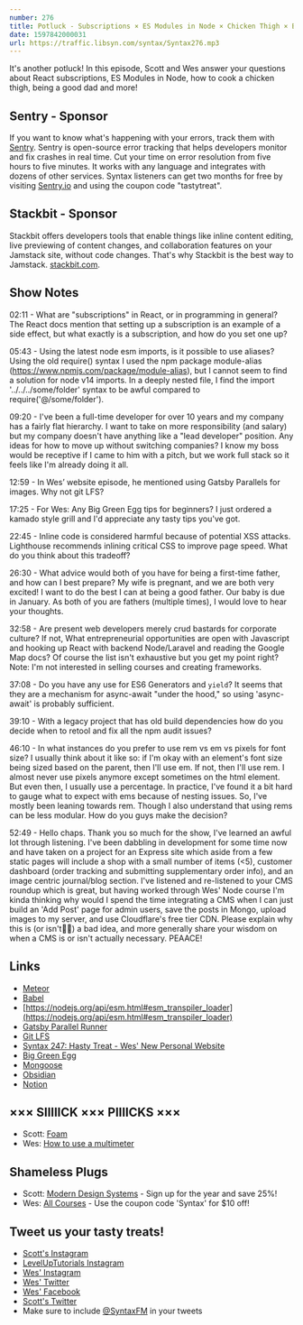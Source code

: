 ```yaml
---
number: 276
title: Potluck - Subscriptions × ES Modules in Node × Chicken Thigh × Being a Good Dad × Refactoring × More!
date: 1597842000031
url: https://traffic.libsyn.com/syntax/Syntax276.mp3
---
```


It's another potluck! In this episode, Scott and Wes answer your questions about React subscriptions, ES Modules in Node, how to cook a chicken thigh, being a good dad and more!

## Sentry - Sponsor
If you want to know what's happening with your errors, track them with [Sentry](https://sentry.io/). Sentry is open-source error tracking that helps developers monitor and fix crashes in real time. Cut your time on error resolution from five hours to five minutes. It works with any language and integrates with dozens of other services. Syntax listeners can get two months for free by visiting [Sentry.io](https://sentry.io/) and using the coupon code "tastytreat".

## Stackbit - Sponsor
Stackbit offers developers tools that enable things like inline content editing, live previewing of content changes, and collaboration features on your Jamstack site, without code changes. That's why
Stackbit is the best way to Jamstack. [stackbit.com](https://www.stackbit.com/).

## Show Notes

02:11 - What are "subscriptions" in React, or in programming in general? The React docs mention that setting up a subscription is an example of a side effect, but what exactly is a subscription, and how do you set one up?	

05:43 - Using the latest node esm imports, is it possible to use aliases? Using the old require() syntax I used the npm package module-alias (https://www.npmjs.com/package/module-alias), but I cannot seem to find a solution for node v14 imports. In a deeply nested file, I find the import '../../../some/folder' syntax to be awful compared to require('@/some/folder').

09:20 - I've been a full-time developer for over 10 years and my company has a fairly flat hierarchy. I want to take on more responsibility (and salary) but my company doesn't have anything like a "lead developer" position. Any ideas for how to move up without switching companies? I know my boss would be receptive if I came to him with a pitch, but we work full stack so it feels like I'm already doing it all.

12:59 - In Wes’ website episode, he mentioned using Gatsby Parallels for images. Why not git LFS?	

17:25 - For Wes: Any Big Green Egg tips for beginners? I just ordered a kamado style grill and I'd appreciate any tasty tips you've got.	

22:45 - Inline code is considered harmful because of potential XSS attacks. Lighthouse recommends inlining critical CSS to improve page speed. What do you think about this tradeoff?

26:30 - What advice would both of you have for being a first-time father, and how can I best prepare? My wife is pregnant, and we are both very excited! I want to do the best I can at being a good father. Our baby is due in January. As both of you are fathers (multiple times), I would love to hear your thoughts.

32:58 - Are present web developers merely crud bastards for corporate culture? If not, What entrepreneurial opportunities are open with Javascript and hooking up React with backend Node/Laravel and reading the Google Map docs? Of course the list isn't exhaustive but you get my point right? Note: I'm not interested in selling courses and creating frameworks.

37:08 - Do you have any use for ES6 Generators and `yield`? It seems that they are a mechanism for async-await "under the hood," so using 'async-await' is probably sufficient.	

39:10 - With a legacy project that has old build dependencies how do you decide when to retool and fix all the npm audit issues?

46:10 - In what instances do you prefer to use rem vs em vs pixels for font size? I usually think about it like so: if I'm okay with an element's font size being sized based on the parent, then I'll use em. If not, then I'll use rem. I almost never use pixels anymore except sometimes on the html element. But even then, I usually use a percentage. In practice, I've found it a bit hard to gauge what to expect with ems because of nesting issues. So, I've mostly been leaning towards rem. Though I also understand that using rems can be less modular. How do you guys make the decision?

52:49 - Hello chaps. Thank you so much for the show, I've learned an awful lot through listening. I've been dabbling in development for some time now and have taken on a project for an Express site which aside from a few static pages will include a shop with a small number of items (<5), customer dashboard (order tracking and submitting supplementary order info), and an image centric journal/blog section. I've listened and re-listened to your CMS roundup which is great, but having worked through Wes' Node course I'm kinda thinking why would I spend the time integrating a CMS when I can just build an 'Add Post' page for admin users, save the posts in Mongo, upload images to my server, and use Cloudflare's free tier CDN. Please explain why this is (or isn't🤷‍♂️) a bad idea, and more generally share your wisdom on when a CMS is or isn't actually necessary. PEAACE!

## Links
* [Meteor](https://www.meteor.com/)
* [Babel](https://babeljs.io/)
* [https://nodejs.org/api/esm.html#esm_transpiler_loader](https://nodejs.org/api/esm.html#esm_transpiler_loader) 
* [Gatsby Parallel Runner](https://github.com/netlify/gatsby-parallel-runner)
* [Git LFS](https://git-lfs.github.com/)
* [Syntax 247: Hasty Treat - Wes' New Personal Website](https://syntax.fm/show/247/hasty-treat-wes-new-personal-website)
* [Big Green Egg](https://biggreenegg.com/)
* [Mongoose](https://mongoosejs.com/)
* [Obsidian](https://obsidian.md/)
* [Notion](https://www.notion.so/)

## ××× SIIIIICK ××× PIIIICKS ×××
* Scott: [Foam](https://foambubble.github.io/foam/)
* Wes: [How to use a multimeter](https://www.youtube.com/watch?v=TdUK6RPdIrA)

## Shameless Plugs
* Scott: [Modern Design Systems](https://www.leveluptutorials.com/pro) - Sign up for the year and save 25%!
* Wes: [All Courses](https://wesbos.com/courses/) - Use the coupon code 'Syntax' for $10 off!

## Tweet us your tasty treats!
* [Scott's Instagram](https://www.instagram.com/stolinski/)
* [LevelUpTutorials Instagram](https://www.instagram.com/LevelUpTutorials/)
* [Wes' Instagram](https://www.instagram.com/wesbos/)
* [Wes' Twitter](https://twitter.com/wesbos)
* [Wes' Facebook](https://www.facebook.com/wesbos.developer)
* [Scott's Twitter](https://twitter.com/stolinski)
* Make sure to include [@SyntaxFM](https://twitter.com/SyntaxFM) in your tweets